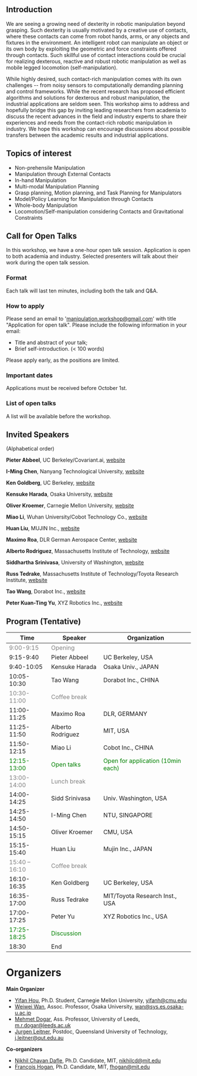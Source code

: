 ## Introduction
We are seeing a growing need of dexterity in robotic manipulation beyond grasping. Such dexterity is usually motivated by a creative use of contacts, where these contacts can come from robot hands, arms, or any objects and fixtures in the environment. An intelligent robot can manipulate an object or its own body by exploiting the geometric and force constraints offered through contacts. Such skillful use of contact interactions could  be crucial for realizing dexterous, reactive and robust robotic manipulation as well as mobile legged locomotion (self-manipulation).

While highly desired, such contact-rich manipulation comes with its own challenges -- from noisy sensors to computationally demanding planning and control frameworks. While the recent research has proposed efficient algorithms and solutions for dexterous and robust manipulation, the industrial applications are seldom seen. This workshop aims to address and hopefully bridge this gap by inviting leading researchers from academia to discuss the recent advances in the field and industry experts to share their experiences and needs from the contact-rich robotic manipulation in industry. We hope this workshop can encourage discussions about possible transfers between the academic results and industrial applications.

## Topics of interest
- Non-prehensile Manipulation
- Manipulation through External Contacts
- In-hand Manipulation
- Multi-modal Manipulation Planning
- Grasp planning, Motion planning, and Task Planning for Manipulators
- Model/Policy Learning for Manipulation through Contacts
- Whole-body Manipulation
- Locomotion/Self-manipulation considering Contacts and Gravitational Constraints

## Call for Open Talks
In this workshop, we have a one-hour open talk session. Application is open to both academia and industry. Selected presenters will talk about their work during the open talk session.

### Format
Each talk will last ten minutes, including both the talk and Q&A.

### How to apply
Please send an email to 'manipulation.workshop@gmail.com' with title "Application for open talk".
Please include the following information in your email:
- Title and abstract of your talk;
- Brief self-introduction. (< 100 words)

Please apply early, as the positions are limited.
### Important dates
Applications must be received before October 1st.

### List of open talks
A list will be available before the workshop.


## Invited Speakers
(Alphabetical order)

**Pieter Abbeel**, UC Berkeley/Covariant.ai, [website](https://people.eecs.berkeley.edu/~pabbeel/)

**I-Ming Chen**, Nanyang Technological University, [website](https://www.ntu.edu.sg/home/michen/)


**Ken Goldberg**, UC Berkeley, [website](https://goldberg.berkeley.edu/)

**Kensuke Harada**, Osaka University, [website](http://www.hlab.sys.es.osaka-u.ac.jp/people/harada/)

**Oliver Kroemer**, Carnegie Mellon University, [website](https://www.ri.cmu.edu/ri-faculty/oliver-kroemer/)

**Miao Li**, Wuhan University/Cobot Technology Co., [website](https://miaoli.github.io/)

**Huan Liu**, MUJIN Inc., [website](https://www.mujin.co.jp/en/)

**Maximo Roa**, DLR German Aerospace Center, [website](https://rmc.dlr.de/rm/en/staff/maximo.roa/)

**Alberto Rodriguez**, Massachusetts Institute of Technology, [website](http://meche.mit.edu/people/faculty/ALBERTOR@MIT.EDU)

**Siddhartha Srinivasa**, University of Washington, [website](https://goodrobot.ai/)

**Russ Tedrake**, Massachusetts Institute of Technology/Toyota Research Institute, [website](http://groups.csail.mit.edu/locomotion/russt.html)

**Tao Wang**, Dorabot Inc., [website](https://dorabot.com/)

**Peter Kuan-Ting Yu**, XYZ Robotics Inc., [website](https://www.xyzrobotics.ai/)

## Program (Tentative)

Time | Speaker | Organization
------------ | ------------- | -------------
<font color="grey">9:00-9:15</font> | <font color="grey">Opening</font> |
9:15-9:40 | Pieter Abbeel | UC Berkeley, USA
9:40-10:05 | Kensuke Harada | Osaka Univ., JAPAN
10:05-10:30 | Tao Wang | Dorabot Inc., CHINA
<font color="grey">10:30-11:00 </font> | <font color="grey">Coffee break</font> |
11:00-11:25 | Maximo Roa | DLR, GERMANY
11:25-11:50 | Alberto Rodriguez | MIT, USA
11:50-12:15 | Miao Li | Cobot Inc., CHINA
<font color="green"> 12:15-13:00 </font> | <font color="green">Open talks</font> | <font color="green">Open for application (10min each)</font>
<font color="grey">13:00-14:00 </font> | <font color="grey">Lunch break</font> |
14:00-14:25 | Sidd Srinivasa | Univ. Washington, USA
14:25-14:50 | I-Ming Chen | NTU, SINGAPORE
14:50-15:15 | Oliver Kroemer | CMU, USA
15:15-15:40 | Huan Liu | Mujin Inc., JAPAN
<font color="grey"> 15:40 – 16:10 </font> | <font color="grey">Coffee break</font> |
16:10-16:35 | Ken Goldberg | UC Berkeley, USA
16:35-17:00 | Russ Tedrake | MIT/Toyota Research Inst., USA
17:00-17:25 | Peter Yu | XYZ Robotics Inc., USA
<font color="green"> 17:25-18:25 </font> | <font color="green">Discussion</font> |
18:30 | End |



# Organizers

**Main Organizer**
- [Yifan Hou](http://www.cs.cmu.edu/~yifanh/), Ph.D. Student, Carnegie Mellon University, yifanh@cmu.edu
- [Weiwei Wan](https://sites.google.com/site/weiweilab/), Assoc. Professor, Osaka University, wan@sys.es.osaka-u.ac.jp
- [Mehmet Dogar](https://engineering.leeds.ac.uk/staff/743/dr_mehmet_dogar), Ass. Professor, University of Leeds, m.r.dogar@leeds.ac.uk
- [Jurgen Leitner](https://staff.qut.edu.au/staff/j.leitner), Postdoc, Queensland University of Technology, j.leitner@qut.edu.au

**Co-organizers**
- [Nikhil Chavan Dafle](https://nikhilcd.mit.edu/), Ph.D. Candidate, MIT, nikhilcd@mit.edu
- [François Hogan](https://www.linkedin.com/in/francois-hogan-2b4025b6), Ph.D. Candidate, MIT, fhogan@mit.edu
